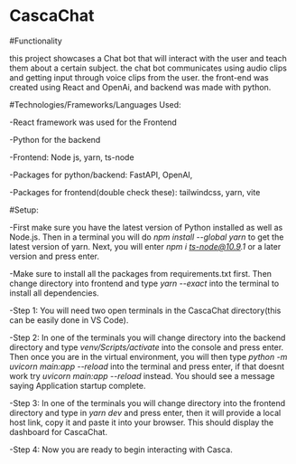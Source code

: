 # CascaChat

#Functionality

this project showcases a Chat bot that will interact with the user and teach them about a certain subject. the chat bot communicates using audio clips and getting input through voice clips from the user. the front-end was created using React and OpenAi, and backend was made with python.

#Technologies/Frameworks/Languages Used:

-React framework was used for the Frontend

-Python for the backend

-Frontend: Node js, yarn, ts-node

-Packages for python/backend: FastAPI, OpenAI,

-Packages for frontend(double check these): tailwindcss, yarn, vite


#Setup:

-First make sure you have the latest version of Python installed as well as Node.js. Then in a terminal you will do _npm install --global yarn_ to get the latest version of yarn. Next, you will enter _npm i ts-node@10.9.1_ or a later version and press enter.

-Make sure to install all the packages from requirements.txt first. Then change directory into frontend and type _yarn --exact_ into the terminal to install all dependencies.

-Step 1: You will need two open terminals in the CascaChat directory(this can be easily done in VS Code).

-Step 2: In one of the terminals you will change directory into the backend directory and type _venv/Scripts/activate_ into the console and press enter. Then once you are in the virtual environment, you will then type _python -m uvicorn main:app --reload_ into the terminal and press enter, if that doesnt work try _uvicorn main:app --reload_ instead. You should see a message saying Application startup complete.

-Step 3: In one of the terminals you will change directory into the frontend directory and type in _yarn dev_ and press enter, then it will provide a local host link, copy it and paste it into your browser. This should display the dashboard for CascaChat.

-Step 4: Now you are ready to begin interacting with Casca.

